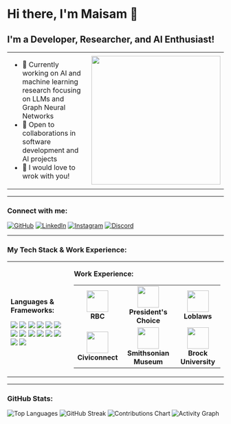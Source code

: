 # Hi there, I'm Maisam 👋

## I'm a Developer, Researcher, and AI Enthusiast!

<table>
  <tr>
    <td>
      <ul>
        <li>🚀 Currently working on AI and machine learning research focusing on LLMs and Graph Neural Networks</li>
        <li>🤝 Open to collaborations in software development and AI projects</li>
        <li>📧 I would love to wrok with you!</a></li>
      </ul>
    </td>
    <td>
      <img src="https://media3.giphy.com/media/v1.Y2lkPTc5MGI3NjExazM2Z205eGV3aTFsZ29sbWtjOXh3aG90bnpqMmVibWNtc2t4bWg3NCZlcD12MV9pbnRlcm5hbF9naWZfYnlfaWQmY3Q9Zw/E6jscXfv3AkWQ/giphy.gif" width="300"/>
    </td>
  </tr>
</table>

---

### Connect with me:
[![GitHub](https://img.shields.io/badge/-GitHub-181717?style=flat&logo=github&logoColor=white)](https://github.com/Koorikdat)
[![LinkedIn](https://img.shields.io/badge/-LinkedIn-0077B5?style=flat&logo=linkedin&logoColor=white)](https://www.linkedin.com/in/maisam-anjum/)
[![Instagram](https://img.shields.io/badge/-Instagram-E4405F?style=flat&logo=instagram&logoColor=white)](https://www.instagram.com/koorikdat/)
[![Discord](https://img.shields.io/badge/-Discord-5865F2?style=flat&logo=discord&logoColor=white)](https://discordapp.com/users/koorikdat)

---

### My Tech Stack & Work Experience:
<table>
  <tr>
    <td>
      <p><b>Languages & Frameworks:</b></p>
      <img src="https://img.shields.io/badge/-Python-3776AB?style=flat&logo=python&logoColor=white"/>
      <img src="https://img.shields.io/badge/-Java-007396?style=flat&logo=java&logoColor=white"/>
      <img src="https://img.shields.io/badge/-C%23-239120?style=flat&logo=c-sharp&logoColor=white"/>
      <img src="https://img.shields.io/badge/-C-00599C?style=flat&logo=c&logoColor=white"/>
      <img src="https://img.shields.io/badge/-JavaScript-F7DF1E?style=flat&logo=javascript&logoColor=black"/>
      <img src="https://img.shields.io/badge/-React-61DAFB?style=flat&logo=react&logoColor=black"/>
      <img src="https://img.shields.io/badge/-Angular-DD0031?style=flat&logo=angular&logoColor=white"/>
      <img src="https://img.shields.io/badge/-Django-092E20?style=flat&logo=django&logoColor=white"/>
      <img src="https://img.shields.io/badge/-Docker-2496ED?style=flat&logo=docker&logoColor=white"/>
      <img src="https://img.shields.io/badge/-Flutter-02569B?style=flat&logo=flutter&logoColor=white"/>
      <img src="https://img.shields.io/badge/-NumPy-013243?style=flat&logo=numpy&logoColor=white"/>
      <img src="https://img.shields.io/badge/-PyTorch-EE4C2C?style=flat&logo=pytorch&logoColor=white"/>
      <img src="https://img.shields.io/badge/-Git-F05032?style=flat&logo=git&logoColor=white"/>
      <img src="https://img.shields.io/badge/-SQL-4479A1?style=flat&logo=postgresql&logoColor=white"/>
    </td>
    <td>
      <p><b>Work Experience:</b></p>
      <table>
        <tr>
          <td align="center">
            <img src="https://1000logos.net/wp-content/uploads/2021/05/RBC-logo.png" height="50"/>
            <br><b>RBC</b>
          </td>
          <td align="center">
            <img src="https://upload.wikimedia.org/wikipedia/commons/thumb/7/7c/Presidents_Choice_logo.svg/2560px-Presidents_Choice_logo.svg.png" height="50"/>
            <br><b>President's Choice</b>
          </td>
          <td align="center">
            <img src="https://logos-world.net/wp-content/uploads/2023/05/Loblaws-Logo.png" height="50"/>
            <br><b>Loblaws</b>
          </td>
        </tr>
        <tr>
          <td align="center">
            <img src="https://civiconnect.ca/wp-content/uploads/2020/09/Civiconnect-Logo-1.png" height="50"/>
            <br><b>Civiconnect</b>
          </td>
          <td align="center">
            <img src="https://upload.wikimedia.org/wikipedia/commons/thumb/3/39/Smithsonian_logo_color.svg/1280px-Smithsonian_logo_color.svg.png" height="50"/>
            <br><b>Smithsonian Museum</b>
          </td>
          <td align="center">
            <img src="https://brocku.ca/wp-content/uploads/Brock-University-logo.png" height="50"/>
            <br><b>Brock University</b>
          </td>
        </tr>
      </table>
    </td>
  </tr>
</table>

---

### GitHub Stats:
![Top Languages](https://github-readme-stats.vercel.app/api/top-langs/?username=Koorikdat&layout=compact&theme=dark)
![GitHub Streak](https://github-readme-streak-stats.herokuapp.com/?user=Koorikdat&theme=dark)
![Contributions Chart](https://github-contributor-stats.vercel.app/api?username=Koorikdat&theme=dark)
![Activity Graph](https://github-readme-activity-graph.cyclic.app/graph?username=Koorikdat&theme=dark)
